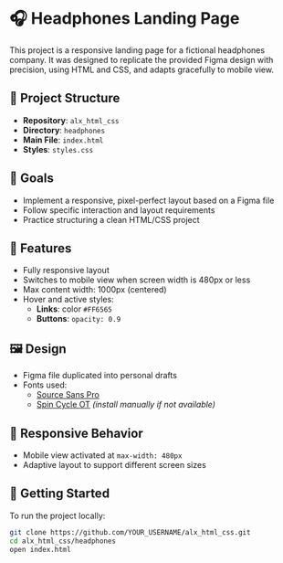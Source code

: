# 🎧 Headphones Landing Page

This project is a responsive landing page for a fictional headphones company. It was designed to replicate the provided Figma design with precision, using HTML and CSS, and adapts gracefully to mobile view.

## 📁 Project Structure

- **Repository**: `alx_html_css`
- **Directory**: `headphones`
- **Main File**: `index.html`
- **Styles**: `styles.css`

## 🎯 Goals

- Implement a responsive, pixel-perfect layout based on a Figma file
- Follow specific interaction and layout requirements
- Practice structuring a clean HTML/CSS project

## 🧩 Features

- Fully responsive layout
- Switches to mobile view when screen width is 480px or less
- Max content width: 1000px (centered)
- Hover and active styles:
  - **Links**: color `#FF6565`
  - **Buttons**: `opacity: 0.9`

## 🖼️ Design

- Figma file duplicated into personal drafts
- Fonts used:
  - [Source Sans Pro](https://fonts.google.com/specimen/Source+Sans+Pro)
  - [Spin Cycle OT](https://www.fontspace.com/spin-cycle-ot-font-f40905) *(install manually if not available)*

## 📱 Responsive Behavior

- Mobile view activated at `max-width: 480px`
- Adaptive layout to support different screen sizes

## 🚀 Getting Started

To run the project locally:

```bash
git clone https://github.com/YOUR_USERNAME/alx_html_css.git
cd alx_html_css/headphones
open index.html
